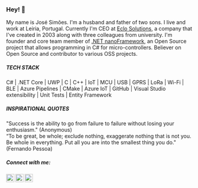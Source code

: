 ### Hey! 👋

My name is José Simões. I'm a husband and father of two sons. I live and work at Leiria, Portugal.
Currently I'm CEO at [Eclo Solutions](http://www.eclo.solutions), a company that I've created in 2003 along with three colleagues from university.
I'm founder and core team member of [.NET nanoFramework](https://www.nanoframework.net), an Open Source project that allows programming in C# for micro-controllers.
Believer on Open Source and contributor to various OSS projects.

##### TECH STACK

C# | .NET Core | UWP | C | C++ | IoT | MCU | USB | GPRS | LoRa | Wi-Fi | BLE | Azure Pipelines | CMake | Azure IoT | GitHub | Visual Studio extensibility | Unit Tests | Entity Framework

##### INSPIRATIONAL QUOTES

"Success is the ability to go from failure to failure without losing your enthusiasm." (Anonymous)
<br/>
“To be great, be whole; exclude nothing, exaggerate nothing that is not you. Be whole in everything. Put all you are into the smallest thing you do." (Fernando Pessoa)

##### Connect with me:
[<img align="left" alt="Blog" width="22px" src="https://cdn.jsdelivr.net/npm/simple-icons@v3/icons/wordpress.svg" />](https://jsimoesblog.wordpress.com/)
[<img align="left" alt="Twitter" width="22px" src="https://cdn.jsdelivr.net/npm/simple-icons@v3/icons/twitter.svg" />](https://twitter.com/Jose_Simoes)
[<img align="left" alt="LinkedIn" width="22px" src="https://cdn.jsdelivr.net/npm/simple-icons@v3/icons/linkedin.svg" />](https://www.linkedin.com/in/jose-simoes-eclo)
